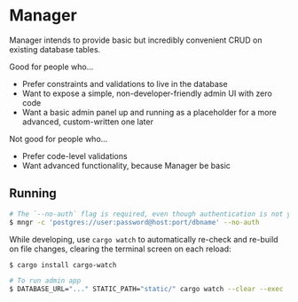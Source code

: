 # Manager

Manager intends to provide basic but incredibly convenient CRUD on existing database tables.

Good for people who...

* Prefer constraints and validations to live in the database
* Want to expose a simple, non-developer-friendly admin UI with zero code
* Want a basic admin panel up and running as a placeholder for a more advanced, custom-written one later

Not good for people who...

* Prefer code-level validations
* Want advanced functionality, because Manager be basic


## Running

```sh
# The `--no-auth` flag is required, even though authentication is not yet built in
$ mngr -c 'postgres://user:password@host:port/dbname' --no-auth
```

While developing, use `cargo watch` to automatically re-check and re-build on file changes,
clearing the terminal screen on each reload:

```sh
$ cargo install cargo-watch

# To run admin app
$ DATABASE_URL="..." STATIC_PATH="static/" cargo watch --clear --exec 'run'
```
